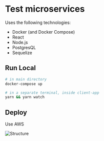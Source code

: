 # Test microservices

Uses the following technologies:

- Docker (and Docker Compose)
- React
- Node.js
- PostgresQL
- Sequelize

## Run Local

```sh
# in main directory
docker-compose up

# in a separate terminal, inside client-app
yarn && yarn watch
```

## Deploy

Use AWS

![Structure](https://i.imgur.com/2plmOfn.png)
